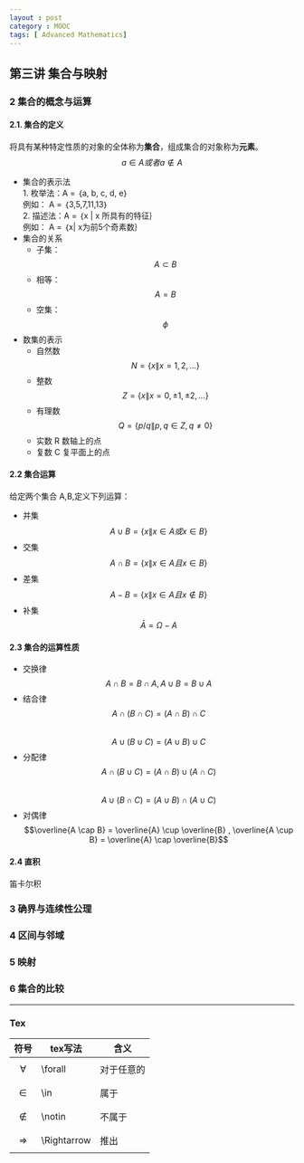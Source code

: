 ```yaml
---
layout : post
category : MOOC
tags: [ Advanced Mathematics]
---
```


## 第三讲 集合与映射  

### 2 集合的概念与运算  

#### 2.1.  集合的定义  

将具有某种特定性质的对象的全体称为**集合**，组成集合的对象称为**元素**。  $$a \in A 或者 a \notin A $$  

*  集合的表示法  
		1. 枚举法：A = ｛a, b, c, d, e｝  
例如： A = ｛3,5,7,11,13｝  
		2. 描述法：A = ｛x \| x 所具有的特征｝  
例如： A = ｛x| x为前5个奇素数｝   
*  集合的关系    
	* 子集：$$A \subset B$$   
	* 相等：$$A = B$$  
	* 空集： $$\phi$$  
* 数集的表示  
	* 自然数 $$N = \{x \| x = 1,2,...\}$$  
	* 整数 $$Z = \{x \| x = 0, ±1, ±2,...\}$$  
	* 有理数 $$Q = \{p/q \| p,q \in Z, q \neq 0  \}$$
	* 实数 R 数轴上的点
	* 复数 C 复平面上的点 
 
#### 2.2 集合运算  

给定两个集合 A,B,定义下列运算： 

* 并集 $$A\cup B = \{ x \| x \in A 或 x \in B \}$$  
* 交集 $$A\cap B = \{ x \| x \in A 且 x \in B \}$$ 
* 差集 $$A - B = \{ x \| x \in A 且 x \notin B \} $$
* 补集 $$ \bar{A} = \Omega - A$$ 

#### 2.3 集合的运算性质

* 交换律 $$ A \cap B = B \cap A ,A \cup B = B \cup A  $$  
* 结合律 $$ A \cap (B \cap C) = (A \cap B) \cap C $$  
	$$ A \cup (B \cup C) = (A \cup B) \cup C $$  
* 分配律 $$ A \cap (B \cup C) = (A \cap B) \cup(A \cap C) $$  
	$$ A \cup (B \cap C) = (A \cup B) \cap(A \cup C)  $$  
* 对偶律 $$\overline{A \cap B} = \overline{A} \cup \overline{B} , \overline{A \cup B} = \overline{A} \cap \overline{B}$$  

#### 2.4 直积  

笛卡尔积	

### 3 确界与连续性公理  

### 4 区间与邻域

### 5 映射

### 6 集合的比较

---

### Tex  

|符号|tex写法|含义|  
|---|---|---|  
|$$\forall$$|\forall|对于任意的|  
|$$\in$$|\in|属于|  
|$$\notin$$|\notin|不属于|
|$$\Rightarrow$$|\Rightarrow|推出|

